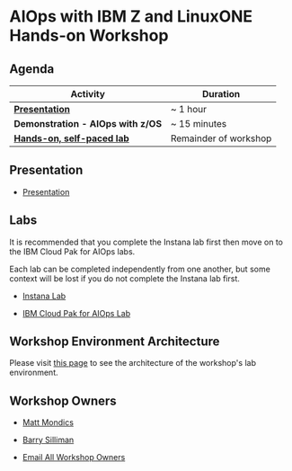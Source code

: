 # AIOps with IBM Z and LinuxONE Hands-on Workshop

## Agenda

| Activity       | Duration     | 
| ---                  | ---           |
| [**Presentation**](#presentation)             | ~ 1 hour   |
| **Demonstration - AIOps with z/OS** | ~ 15 minutes |    
| [**Hands-on, self-paced lab**](#labs)           | Remainder of workshop      |

## Presentation

* <a href="aiops-z_11-21-24.pdf" target="_blank">Presentation</a>

## Labs
It is recommended that you complete the Instana lab first then move on to the <!--Turbonomic and/or --> IBM Cloud Pak for AIOps labs.

Each lab can be completed independently from one another, but some context will be lost if you do not complete the Instana lab first.

* [Instana Lab](instana-lab.md)
<!-- * [Turbonomic Lab](turbonomic-lab.md) -->
* [IBM Cloud Pak for AIOps Lab](cp4aiops-lab.md)

## Workshop Environment Architecture

Please visit [this page](workshop-architecture.md) to see the architecture of the workshop's lab environment.

## Workshop Owners

* [Matt Mondics](mailto:matt.mondics@ibm.com)
* [Barry Silliman](mailto:silliman@us.ibm.com)

* [Email All Workshop Owners](mailto:silliman@us.ibm.com,matt.mondics@ibm.com)